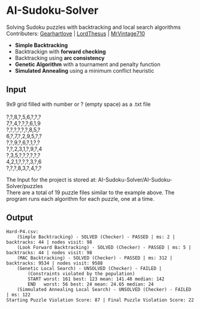 # AI-Sudoku-Solver
Solving Sudoku puzzles with backtracking and local search algorithms <br />
Contributers: [Gearhartlove](https://github.com/Gearhartlove) | [LordThesus](https://github.com/LordThesus) 
| [MrVintage710](https://github.com/MrVintage710)

* **Simple Backtracking**
* Backtrackign with **forward checking**
* Backtracking using **arc consistency**
* **Genetic Algorithm** with a tournament and penalty function
* **Simulated Annealing** using a minimum conflict heuristic

## Input
9x9 grid filled with number or ? (empty space) as a .txt file <br /><br />
?,?,8,?,5,6,?,?,?<br />
7,?,4,?,?,?,6,1,9<br />
?,?,?,?,?,?,8,5,?<br />
6,?,7,?,2,9,5,?,?<br />
?,?,9,?,6,?,1,?,?<br />
?,?,2,3,1,?,9,?,4<br />
?,3,5,?,?,?,?,?,?<br />
4,2,1,?,?,?,3,?,6<br />
?,?,?,8,3,?,4,?,?<br />

The Input for the project is stored at: AI-Sudoku-Solver/AI-Sudoku-Solver/puzzles <br />
There are a total of 19 puzzle files similar to the example above. The program runs 
each algorithm for each puzzle, one at a time. 

## Output
```
Hard-P4.csv:
    (Simple Backtracking) - SOLVED (Checker) - PASSED | ms: 2 | backtracks: 44 | nodes visit: 98
    (Look Forward Backtracking) - SOLVED (Checker) - PASSED | ms: 5 | backtracks: 44 | nodes visit: 98
    (MAC Backtracking) - SOLVED (Checker) - PASSED | ms: 312 | backtracks: 9534 | nodes visit: 9588
    (Genetic Local Search) - UNSOLVED (Checker) - FAILED | 
        (Constraints violated by the population)
        START worst: 161 best: 123 mean: 141.48 median: 142
        END   worst: 56 best: 24 mean: 24.65 median: 24
    (Simmulated Annealing Local Search) - UNSOLVED (Checker) - FAILED | ms: 122
Starting Puzzle Violation Score: 87 | Final Puzzle Violation Score: 22
```


